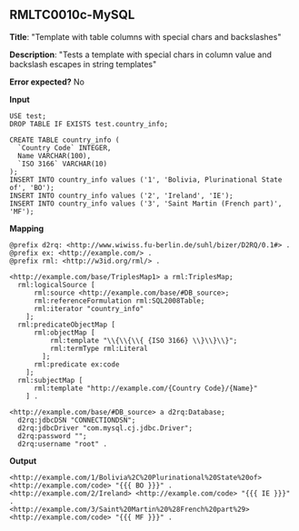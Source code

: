 ## RMLTC0010c-MySQL

**Title**: "Template with table columns with special chars and backslashes"

**Description**: "Tests a template with special chars in column value and backslash escapes in string templates"

**Error expected?** No

**Input**
```
USE test;
DROP TABLE IF EXISTS test.country_info;

CREATE TABLE country_info (
  `Country Code` INTEGER,
  Name VARCHAR(100),
  `ISO 3166` VARCHAR(10)
);
INSERT INTO country_info values ('1', 'Bolivia, Plurinational State of', 'BO');
INSERT INTO country_info values ('2', 'Ireland', 'IE');
INSERT INTO country_info values ('3', 'Saint Martin (French part)', 'MF');

```

**Mapping**
```
@prefix d2rq: <http://www.wiwiss.fu-berlin.de/suhl/bizer/D2RQ/0.1#> .
@prefix ex: <http://example.com/> .
@prefix rml: <http://w3id.org/rml/> .

<http://example.com/base/TriplesMap1> a rml:TriplesMap;
  rml:logicalSource [
      rml:source <http://example.com/base/#DB_source>;
      rml:referenceFormulation rml:SQL2008Table;
      rml:iterator "country_info"
    ];
  rml:predicateObjectMap [
      rml:objectMap [
          rml:template "\\{\\{\\{ {ISO 3166} \\}\\}\\}";
          rml:termType rml:Literal
        ];
      rml:predicate ex:code
    ];
  rml:subjectMap [
      rml:template "http://example.com/{Country Code}/{Name}"
    ] .

<http://example.com/base/#DB_source> a d2rq:Database;
  d2rq:jdbcDSN "CONNECTIONDSN";
  d2rq:jdbcDriver "com.mysql.cj.jdbc.Driver";
  d2rq:password "";
  d2rq:username "root" .

```

**Output**
```
<http://example.com/1/Bolivia%2C%20Plurinational%20State%20of> <http://example.com/code> "{{{ BO }}}" .
<http://example.com/2/Ireland> <http://example.com/code> "{{{ IE }}}" .
<http://example.com/3/Saint%20Martin%20%28French%20part%29> <http://example.com/code> "{{{ MF }}}" .


```

